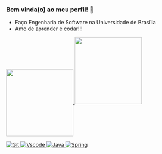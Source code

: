 ### Bem vinda(o) ao meu perfil! 👋

- Faço Engenharia de Software na Universidade de Brasília 
- Amo de aprender e codar!!!

<a href="https://github.com/Marianannn">

<img align="center" height="180em" src="https://github-readme-stats.vercel.app/api?username=Marianannn&show_icons=true&theme=tokyonight&include_all_commits=true&count_private=true"/>

<img width="180em" src="https://github-readme-stats.vercel.app/api/top-langs/?username=Marianannn&layout=compact&langs_count=7&theme=tokyonight"/>

<br>

![Git](https://img.shields.io/badge/GIT-116399?style=for-the-badge&logo=git&logoColor=white)
![Vscode](https://img.shields.io/badge/Vscode-116399?style=for-the-badge&logo=visual-studio-code&logoColor=white)
![Java](https://img.shields.io/badge/java-%23116399.svg?style=for-the-badge&logo=openjdk&logoColor=white) 
![Spring](https://img.shields.io/badge/spring-%23116399.svg?style=for-the-badge&logo=spring&logoColor=white)